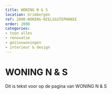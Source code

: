 ```yaml
---
title: WONING N & S
location: Grimbergen
ref: 2000-WONING-NIELS&STEPHANIE
order: 2000
categories:
- toon alles
- renovatie
- gezinswoningen
- interieur & design
---
```

# WONING N & S

Dit is tekst voor op de pagina van WONING N & S